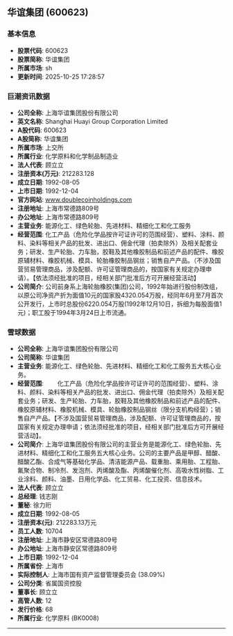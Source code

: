 ## 华谊集团 (600623)

### 基本信息

- **股票代码**: 600623
- **股票简称**: 华谊集团
- **所属市场**: sh
- **更新时间**: 2025-10-25 17:28:57

### 巨潮资讯数据

- **公司全称**: 上海华谊集团股份有限公司
- **英文名称**: Shanghai Huayi Group Corporation Limited
- **A股代码**: 600623
- **A股简称**: 华谊集团
- **所属市场**: 上交所
- **所属行业**: 化学原料和化学制品制造业
- **法人代表**: 顾立立
- **注册资本(万元)**: 212283.128
- **成立日期**: 1992-08-05
- **上市日期**: 1992-12-04
- **官方网站**: www.doublecoinholdings.com
- **注册地址**: 上海市常德路809号
- **办公地址**: 上海市常德路809号
- **主营业务**: 能源化工、绿色轮胎、先进材料、精细化工和化工服务
- **经营范围**: 化工产品（危险化学品按许可证许可的范围经营）、塑料、涂料、颜料、染料等相关产品的批发、进出口、佣金代理（拍卖除外）及相关配套业务；研发、生产轮胎、力车胎，胶鞋及其他橡胶制品和前述产品的配件、橡胶原辅材料、橡胶机械、模具、轮胎橡胶制品钢丝；销售自产产品。（不涉及国营贸易管理商品，涉及配额、许可证管理商品的，按国家有关规定办理申请）。【依法须经批准的项目，经相关部门批准后方可开展经营活动】
- **公司简介**: 公司前身系上海轮胎橡胶(集团)公司，1992年始进行股份制改组，以原公司净资产折为面值10元的国家股4320.054万股，经同年6月至7月首次公开发行，上市时总股份6220.054万股(1992年12月10日，拆细为每股面值1元)；职工股于1994年3月24日上市流通。

### 雪球数据

- **公司全称**: 上海华谊集团股份有限公司
- **公司简称**: 华谊集团
- **主营业务**: 能源化工、绿色轮胎、先进材料、精细化工和化工服务五大核心业务。
- **经营范围**: 　　化工产品（危险化学品按许可证许可的范围经营）、塑料、涂料、颜料、染料等相关产品的批发、进出口、佣金代理（拍卖除外）及相关配套业务；研发、生产轮胎、力车胎，胶鞋及其他橡胶制品和前述产品的配件、橡胶原辅材料、橡胶机械、模具、轮胎橡胶制品钢丝（限分支机构经营）；销售自产产品。【不涉及国营贸易管理商品，涉及配额、许可证管理商品的，按国家有关规定办理申请；依法须经批准的项目，经相关部门批准后方可开展经营活动】。
- **公司简介**: 上海华谊集团股份有限公司的主营业务是能源化工、绿色轮胎、先进材料、精细化工和化工服务五大核心业务。公司的主要产品是甲醇、醋酸、醋酸乙酯、合成气等基础化学品、清洁能源产品、载重胎、乘用胎、工程胎、氟聚合物、制冷剂、发泡剂、丙烯酸及酯、丙烯酸催化剂、高吸水性树脂、工业涂料、颜料、油墨、日用化学品、化工贸易、化工投资、信息技术。
- **法人代表**: 顾立立
- **总经理**: 钱志刚
- **董秘**: 徐力珩
- **成立日期**: 1992-08-05
- **注册资本(元)**: 212283.13万元
- **员工人数**: 10704
- **注册地址**: 上海市静安区常德路809号
- **办公地址**: 上海市静安区常德路809号
- **上市日期**: 1992-12-04
- **所属省份**: 上海市
- **实际控制人**: 上海市国有资产监督管理委员会 (38.09%)
- **公司分类**: 省属国资控股
- **董事长**: 顾立立
- **高管人数**: 12
- **发行价格**: 68
- **所属行业**: 化学原料 (BK0008)

---